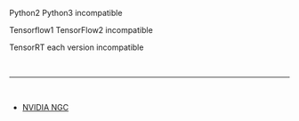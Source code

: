 Python2 Python3 incompatible

Tensorflow1 TensorFlow2 incompatible

TensorRT each version incompatible

</br>

---

</br>


- [NVIDIA NGC](https://ngc.nvidia.com/catalog)

